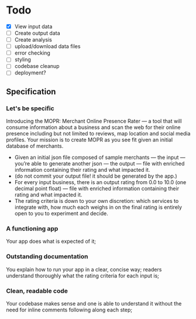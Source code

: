 # Todo

- [x] View input data
- [ ] Create output data
- [ ] Create analysis
- [ ] upload/download data files
- [ ] error checking
- [ ] styling
- [ ] codebase cleanup
- [ ] deployment?

## Specification

### Let's be specific

Introducing the MOPR: Merchant Online Presence Rater — a tool that will consume information about a business
and scan the web for their online presence including but not limited to reviews, map location and social media profiles.
Your mission is to create MOPR as you see fit given an initial database of merchants.

- Given an initial json file composed of sample merchants — the input — you’re able to generate another json — the
output — file with enriched information containing their rating and what impacted it.
- (do not commit your output file! it should be generated by the app.)
- For every input business, there is an output rating from 0.0 to 10.0 (one decimal point float) — file with enriched 
information containing their rating and what impacted it.
- The rating criteria is down to your own discretion: which services to integrate with,
how much each weighs in on the final rating is entirely open to you to experiment and decide.

### A functioning app
Your app does what is expected of it;

### Outstanding documentation

You explain how to run your app in a clear, concise way; readers understand thoroughly
what the rating criteria for each input is;

### Clean, readable code

Your codebase makes sense and one is able to understand it without the need for inline
comments following along each step;
